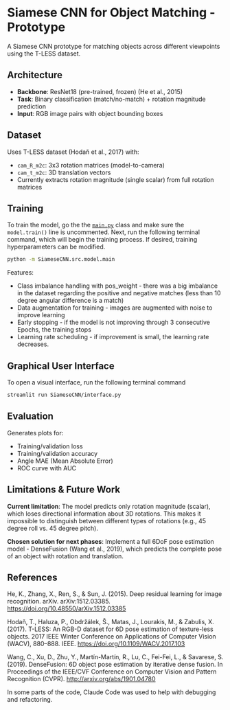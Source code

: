 # Siamese CNN for Object Matching - Prototype

A Siamese CNN prototype for matching objects across different viewpoints using the T-LESS dataset.

## Architecture

- **Backbone**: ResNet18 (pre-trained, frozen) (He et al., 2015)
- **Task**: Binary classification (match/no-match) + rotation magnitude prediction
- **Input**: RGB image pairs with object bounding boxes

## Dataset

Uses T-LESS dataset (Hodaň et al., 2017) with:
- `cam_R_m2c`: 3x3 rotation matrices (model-to-camera)
- `cam_t_m2c`: 3D translation vectors
- Currently extracts rotation magnitude (single scalar) from full rotation matrices

## Training
To train the model, go the the [`main.py`](SiameseCNN/src/model/main.py) class and make sure the `model.train()` line is uncommented. Next, run the following terminal command, which will begin the training process. If desired, training hyperparameters can be modified.
```bash
python -m SiameseCNN.src.model.main
```
Features:
- Class imbalance handling with pos_weight - there was a big imbalance in the dataset regarding the positive and negative matches (less than 10 degree angular difference is a match)
- Data augmentation for training - images are augmented with noise to improve learning
- Early stopping  - if the model is not improving through 3 consecutive Epochs, the training stops
- Learning rate scheduling - if improvement is small, the learning rate decreases. 

## Graphical User Interface
To open a visual interface, run the following terminal command
```bash
streamlit run SiameseCNN/interface.py
```



## Evaluation

Generates plots for:
- Training/validation loss
- Training/validation accuracy
- Angle MAE (Mean Absolute Error)
- ROC curve with AUC

## Limitations & Future Work

**Current limitation**: The model predicts only rotation magnitude (scalar), which loses directional information about 3D rotations. This makes it impossible to distinguish between different types of rotations (e.g., 45 degree roll vs. 45 degree pitch).

**Chosen solution for next phases**: Implement a full 6DoF pose estimation model - DenseFusion (Wang et al., 2019), which predicts the complete pose of an object with rotation and translation.


## References
He, K., Zhang, X., Ren, S., & Sun, J. (2015). Deep residual learning for image recognition. arXiv. arXiv:1512.03385. https://doi.org/10.48550/arXiv.1512.03385 

Hodaň, T., Haluza, P., Obdržálek, Š., Matas, J., Lourakis, M., & Zabulis, X. (2017). T-LESS: An RGB-D dataset for 6D pose estimation of texture-less objects. 2017 IEEE Winter Conference on Applications of Computer Vision (WACV), 880–888. IEEE. https://doi.org/10.1109/WACV.2017.103 

Wang, C., Xu, D., Zhu, Y., Martín-Martín, R., Lu, C., Fei-Fei, L., & Savarese, S. (2019). DenseFusion: 6D object pose estimation by iterative dense fusion. In Proceedings of the IEEE/CVF Conference on  Computer Vision and Pattern Recognition (CVPR). http://arxiv.org/abs/1901.04780 

In some parts of the code, Claude Code was used to help with debugging and refactoring.